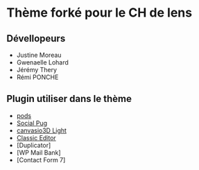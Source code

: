 # Thème forké pour le CH de lens

## Dévellopeurs 

* Justine Moreau
* Gwenaelle Lohard
* Jérémy Thery
* Rémi PONCHE

## Plugin utiliser dans le thème

* [pods](https://pods.io/)
* [Social Pug](https://devpups.com/social-pug/)
* [canvasio3D Light](http://www.canvasio3d.com/canvasio3d-light/)
* [Classic Editor](https://wordpress.org/plugins/classic-editor/)
* [Duplicator]
* [WP Mail Bank]
* [Contact Form 7]
 
